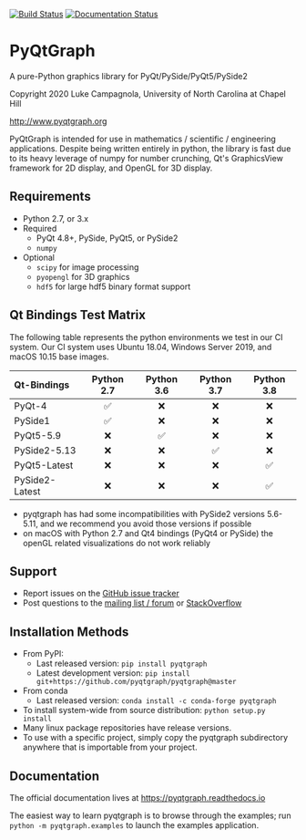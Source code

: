 
[![Build Status](https://pyqtgraph.visualstudio.com/pyqtgraph/_apis/build/status/pyqtgraph.pyqtgraph?branchName=develop)](https://pyqtgraph.visualstudio.com/pyqtgraph/_build/latest?definitionId=17&branchName=develop)
[![Documentation Status](https://readthedocs.org/projects/pyqtgraph/badge/?version=latest)](https://pyqtgraph.readthedocs.io/en/latest/?badge=latest)

PyQtGraph
=========

A pure-Python graphics library for PyQt/PySide/PyQt5/PySide2

Copyright 2020 Luke Campagnola, University of North Carolina at Chapel Hill

<http://www.pyqtgraph.org>

PyQtGraph is intended for use in mathematics / scientific / engineering applications.
Despite being written entirely in python, the library is fast due to its
heavy leverage of numpy for number crunching, Qt's GraphicsView framework for
2D display, and OpenGL for 3D display.

Requirements
------------

* Python 2.7, or 3.x
* Required
  * PyQt 4.8+, PySide, PyQt5, or PySide2
  * `numpy`
* Optional
  * `scipy` for image processing
  * `pyopengl` for 3D graphics
  * `hdf5` for large hdf5 binary format support

Qt Bindings Test Matrix
-----------------------

The following table represents the python environments we test in our CI system.  Our CI system uses Ubuntu 18.04, Windows Server 2019, and macOS 10.15 base images.

| Qt-Bindings    | Python 2.7         | Python 3.6         | Python 3.7         | Python 3.8         |
| :------------- | :----------------: | :----------------: | :----------------: | :----------------: |
| PyQt-4         | :white_check_mark: | :x:                | :x:                | :x:                |
| PySide1        | :white_check_mark: | :x:                | :x:                | :x:                |
| PyQt5-5.9      | :x:                | :white_check_mark: | :x:                | :x:                |
| PySide2-5.13   | :x:                | :x:                | :white_check_mark: | :x:                |
| PyQt5-Latest   | :x:                | :x:                | :x:                | :white_check_mark: |
| PySide2-Latest | :x:                | :x:                | :x:                | :white_check_mark: |

* pyqtgraph has had some incompatibilities with PySide2 versions 5.6-5.11, and we recommend you avoid those versions if possible
* on macOS with Python 2.7 and Qt4 bindings (PyQt4 or PySide) the openGL related visualizations do not work reliably

Support
-------
  
* Report issues on the [GitHub issue tracker](https://github.com/pyqtgraph/pyqtgraph/issues)
* Post questions to the [mailing list / forum](https://groups.google.com/forum/?fromgroups#!forum/pyqtgraph) or [StackOverflow](https://stackoverflow.com/questions/tagged/pyqtgraph)

Installation Methods
--------------------

* From PyPI:  
  * Last released version: `pip install pyqtgraph`
  * Latest development version: `pip install git+https://github.com/pyqtgraph/pyqtgraph@master`
* From conda
  * Last released version: `conda install -c conda-forge pyqtgraph`
* To install system-wide from source distribution: `python setup.py install`
* Many linux package repositories have release versions.
* To use with a specific project, simply copy the pyqtgraph subdirectory
  anywhere that is importable from your project.

Documentation
-------------

The official documentation lives at https://pyqtgraph.readthedocs.io

The easiest way to learn pyqtgraph is to browse through the examples; run `python -m pyqtgraph.examples` to launch the examples application.  
